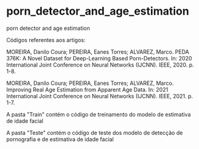 # porn_detector_and_age_estimation
porn detector and age estimation

Códigos referentes aos artigos:

MOREIRA, Danilo Coura; PEREIRA, Eanes Torres; ALVAREZ, Marco. PEDA 376K: A Novel Dataset for Deep-Learning Based Porn-Detectors. In: 2020 International Joint Conference on Neural Networks (IJCNN). IEEE, 2020. p. 1-8.

MOREIRA, Danilo Coura; PEREIRA, Eanes Torres; ALVAREZ, Marco. Improving Real Age Estimation from Apparent Age Data. In: 2021 International Joint Conference on Neural Networks (IJCNN). IEEE, 2021. p. 1-7.

A pasta "Train" contém o código de treinamento do modelo de estimativa de idade facial

A pasta "Teste" contém o código de teste dos modelo de detecção de pornografia e de estimativa de idade facial
